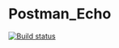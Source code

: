 # Postman_Echo
[![Build status](https://ci.appveyor.com/api/projects/status/uwe713xcgh073kwu?svg=true)](https://ci.appveyor.com/project/TanyTany/postman-echo)
